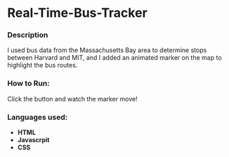# Real-Time-Bus-Tracker

### Description ###
I used bus data from the Massachusetts Bay area to determine stops between Harvard and MIT, and I added an animated marker on the map to highlight the bus routes.

### How to Run: ###
Click the button and watch the marker move!

### Languages used: ###
- <b>HTML</b>
- <b>Javascrpit</b>
- <b>CSS</b>
